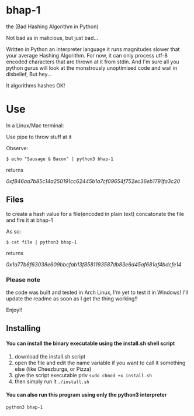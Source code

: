 # bhap-1
the (Bad Hashing Algorithm in Python)

Not bad as in malicious, but just bad...

Written in Python an interpreter language it runs magnitudes slower that your average Hashing Algorithm.
For now, it can only process utf-8 encoded characters that are thrown at it from stdin.
And I'm sure all you python gurus will look at the monstrously unoptimised code and wail in disbelief, But hey...

It algorithms hashes OK!

# Use

In a Linux/Mac terminal:

Use pipe to throw stuff at it

Observe:

 `$ echo "Sausage & Bacon" | python3 bhap-1`
 
 returns
 
 _0xf846aa7b85c14a250191cc62445b1a7cf09654f752ec36eb1791fa3c20_
 
 ## Files
 to create a hash value for a file(encoded in plain text) concatonate the file and fire it at bhap-1
 
 As so:
 
 `$ cat file | python3 bhap-1`
 
returns

_0x1a77b6f63038e609bbcfab13f8581193587db83e6d45af681af4bdcfe14_

### Please note
the code was built and tested in Arch Linux, I'm yet to test it in Windows!
I'll update the readme as soon as I get the thing working!!

Enjoy!!

## Installing

#### You can install the binary executable using the install.sh shell script
1. download the install.sh script
2. open the file and edit the name variable if you want to call it something else (like Cheezburga, or Pizza)
3. give the script executable priv `sudo chmod +x install.sh`
4. then simply run it `./install.sh`

#### You can also run this program using only the python3 interpreter
`python3 bhap-1`
